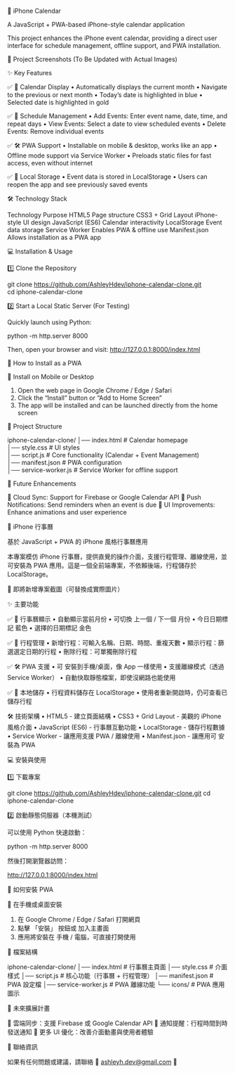 📅 iPhone Calendar

A JavaScript + PWA-based iPhone-style calendar application

This project enhances the iPhone event calendar, providing a direct user interface for schedule management, offline support, and PWA installation.

📌 Project Screenshots (To Be Updated with Actual Images)

✨ Key Features

✅ 📆 Calendar Display
 • Automatically displays the current month
 • Navigate to the previous or next month
 • Today’s date is highlighted in blue
 • Selected date is highlighted in gold

✅ 📌 Schedule Management
 • Add Events: Enter event name, date, time, and repeat days
 • View Events: Select a date to view scheduled events
 • Delete Events: Remove individual events

✅ 🛠️ PWA Support
 • Installable on mobile & desktop, works like an app
 • Offline mode support via Service Worker
 • Preloads static files for fast access, even without internet

✅ 📂 Local Storage
 • Event data is stored in LocalStorage
 • Users can reopen the app and see previously saved events

🛠️ Technology Stack

Technology Purpose
HTML5 Page structure
CSS3 + Grid Layout iPhone-style UI design
JavaScript (ES6) Calendar interactivity
LocalStorage Event data storage
Service Worker Enables PWA & offline use
Manifest.json Allows installation as a PWA app

💻 Installation & Usage

1️⃣ Clone the Repository

git clone https://github.com/AshleyHdev/iphone-calendar-clone.git  
cd iphone-calendar-clone  

2️⃣ Start a Local Static Server (For Testing)

Quickly launch using Python:

python -m http.server 8000  

Then, open your browser and visit:
http://127.0.0.1:8000/index.html

📲 How to Install as a PWA

📌 Install on Mobile or Desktop
 1. Open the web page in Google Chrome / Edge / Safari
 2. Click the “Install” button or “Add to Home Screen”
 3. The app will be installed and can be launched directly from the home screen

📌 Project Structure

iphone-calendar-clone/
│── index.html            # Calendar homepage  
│── style.css             # UI styles  
│── script.js             # Core functionality (Calendar + Event Management)  
│── manifest.json         # PWA configuration  
│── service-worker.js     # Service Worker for offline support  

🚀 Future Enhancements

🔹 Cloud Sync: Support for Firebase or Google Calendar API
🔹 Push Notifications: Send reminders when an event is due
🔹 UI Improvements: Enhance animations and user experience

📅 iPhone 行事曆

基於 JavaScript + PWA 的 iPhone 風格行事曆應用

本專案模仿 iPhone 行事曆，提供直覺的操作介面，支援行程管理、離線使用，並可安裝為 PWA 應用。這是一個全前端專案，不依賴後端，行程儲存於 LocalStorage。

📌 即將新增專案截圖（可替換成實際圖片）

✨ 主要功能

✅ 📆 行事曆顯示
 • 自動顯示當前月份
 • 可切換 上一個 / 下一個 月份
 • 今日日期標記 藍色
 • 選擇的日期標記 金色

✅ 📌 行程管理
 • 新增行程：可輸入名稱、日期、時間、重複天數
 • 顯示行程：篩選選定日期的行程
 • 刪除行程：可單獨刪除行程

✅ 🛠️ PWA 支援
 • 可 安裝到手機/桌面，像 App 一樣使用
 • 支援離線模式（透過 Service Worker）
 • 自動快取靜態檔案，即使沒網路也能使用

✅ 📂 本地儲存
 • 行程資料儲存在 LocalStorage
 • 使用者重新開啟時，仍可查看已儲存行程

🛠️ 技術架構
 • HTML5 - 建立頁面結構
 • CSS3 + Grid Layout - 美觀的 iPhone 風格介面
 • JavaScript (ES6) - 行事曆互動功能
 • LocalStorage - 儲存行程數據
 • Service Worker - 讓應用支援 PWA / 離線使用
 • Manifest.json - 讓應用可 安裝為 PWA

💻 安裝與使用

1️⃣ 下載專案

git clone https://github.com/AshleyHdev/iphone-calendar-clone.git
cd iphone-calendar-clone

2️⃣ 啟動靜態伺服器（本機測試）

可以使用 Python 快速啟動：

python -m http.server 8000

然後打開瀏覽器訪問：

http://127.0.0.1:8000/index.html

📲 如何安裝 PWA

📌 在手機或桌面安裝
 1. 在 Google Chrome / Edge / Safari 打開網頁
 2. 點擊 「安裝」 按鈕或 加入主畫面
 3. 應用將安裝在 手機 / 電腦，可直接打開使用

📌 檔案結構

iphone-calendar-clone/
│── index.html        # 行事曆主頁面
│── style.css         # 介面樣式
│── script.js         # 核心功能（行事曆 + 行程管理）
│── manifest.json     # PWA 設定檔
│── service-worker.js # PWA 離線功能
└── icons/            # PWA 應用圖示

🚀 未來擴展計畫

🔹 雲端同步：支援 Firebase 或 Google Calendar API
🔹 通知提醒：行程時間到時發送通知
🔹 更多 UI 優化：改善介面動畫與使用者體驗

📩 聯絡資訊

如果有任何問題或建議，請聯絡 📧 ashleyh.dev@gmail.com 🚀
